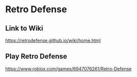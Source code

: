 # Retro Defense

## Link to Wiki
https://retrodefense.github.io/wiki/home.html

## Play Retro Defense
https://www.roblox.com/games/6947076261/Retro-Defense
